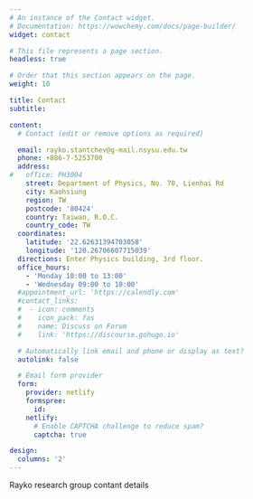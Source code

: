 ```yaml
---
# An instance of the Contact widget.
# Documentation: https://wowchemy.com/docs/page-builder/
widget: contact

# This file represents a page section.
headless: true

# Order that this section appears on the page.
weight: 10

title: Contact
subtitle: 

content:
  # Contact (edit or remove options as required)

  email: rayko.stantchev@g-mail.nsysu.edu.tw
  phone: +886-7-5253700
  address:
#	office: PH3004
    street: Department of Physics, No. 70, Lienhai Rd
    city: Kaohsiung
    region: TW
    postcode: '80424'
    country: Taiwan, R.O.C.
    country_code: TW
  coordinates:
    latitude: '22.62631394703058'
    longitude: '120.26706607715039'
  directions: Enter Physics building, 3rd floor.
  office_hours:
    - 'Monday 10:00 to 13:00'
    - 'Wednesday 09:00 to 10:00'
  #appointment_url: 'https://calendly.com'
  #contact_links:
  #  - icon: comments
  #    icon_pack: fas
  #    name: Discuss on Forum
  #    link: 'https://discourse.gohugo.io'

  # Automatically link email and phone or display as text?
  autolink: false

  # Email form provider
  form:
    provider: netlify
    formspree:
      id:
    netlify:
      # Enable CAPTCHA challenge to reduce spam?
      captcha: true

design:
  columns: '2'
---
```


Rayko research group contant details
